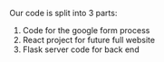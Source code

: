 Our code is split into 3 parts:
1. Code for the google form process
2. React project for future full website
3. Flask server code for back end
